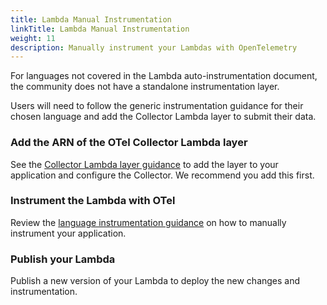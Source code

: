 ```yaml
---
title: Lambda Manual Instrumentation
linkTitle: Lambda Manual Instrumentation
weight: 11
description: Manually instrument your Lambdas with OpenTelemetry
---
```


For languages not covered in the Lambda auto-instrumentation document, the
community does not have a standalone instrumentation layer.

Users will need to follow the generic instrumentation guidance for their chosen
language and add the Collector Lambda layer to submit their data.

### Add the ARN of the OTel Collector Lambda layer

See the [Collector Lambda layer guidance](lambda-manual-instrument) to add the
layer to your application and configure the Collector. We recommend you add this
first.

### Instrument the Lambda with OTel

Review the
[language instrumentation guidance](https://opentelemetry.io/docs/instrumentation/)
on how to manually instrument your application.

### Publish your Lambda

Publish a new version of your Lambda to deploy the new changes and
instrumentation.
